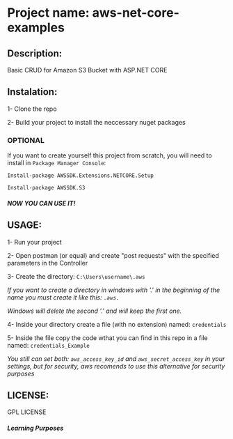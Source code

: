 # Project name: aws-net-core-examples

## Description: 
Basic CRUD for Amazon S3 Bucket with ASP.NET CORE

## Instalation:
  1- Clone the repo
  
  2- Build your project to install the neccessary nuget packages
  
### OPTIONAL 
  If you want to create yourself this project from scratch, you will need to install in `Package Manager Console`:
  
	Install-package AWSSDK.Extensions.NETCORE.Setup
	
	Install-package AWSSDK.S3
  
##### *NOW YOU CAN USE IT!*

## USAGE:
  1- Run your project
  
  2- Open postman (or equal) and create "post requests" with the specified parameters in the Controller
  
  3- Create the directory: `C:\Users\username\.aws`
  
  *If you want to create a directory in windows with '.' in the beginning of the name you must create it like this: `.aws.`*
  
  *Windows will delete the second '.' and will keep the first one.*
  
  4- Inside your directory create a file (with no extension) named: `credentials`
  
  5- Inside the file copy the code wthat you can find in this repo in a file named: `credentials_Example`
  
*You still can set both: `aws_access_key_id` and `aws_secret_access_key` in your settings, but for security, aws recomends to use this alternative for security purposes*

## LICENSE:
  GPL LICENSE

#### *Learning Purposes*
 
 
  
  


